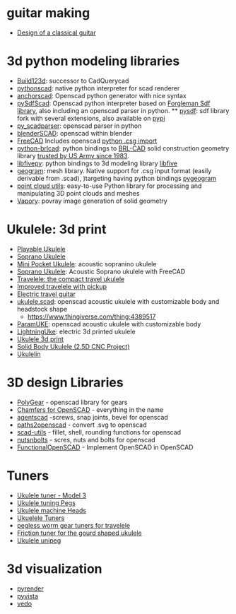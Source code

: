 # guitar making
* [Design of a classical guitar](https://designofaclassicalguitar.com/home)

# 3d python modeling libraries
* [Build123d](https://github.com/gumyr/build123d): successor to CadQuerycad
* [pythonscad](https://pythonscad.org/): native python interpreter for scad renderer
* [anchorscad](https://github.com/owebeeone/anchorscad): Openscad python generator with nice syntax
* [pySdfScad](https://github.com/traverseda/PySdfScad): Openscad python interpreter based on [Forgleman Sdf library](https://github.com/fogleman/sdf), also including an openscad parser in python.
** [pysdf](https://github.com/nobodyinperson/sdf): sdf library fork with several extensions, also available on [pypi](https://pypi.org/project/pysdf/)
* [py_scadparser](https://github.com/jeff-dh/py_scadparser): openscad parser in python
* [blenderSCAD](https://github.com/miguelitoelgrande/BlenderSCAD): openscad within blender
* [FreeCAD](https://www.freecad.org/) Includes openscad [python .csg import](https://github.com/FreeCAD/FreeCAD/blob/d365d66413fa2012e8ab10bf68173d8aa7f99e22/src/Mod/OpenSCAD/importCSG.py)
* [python-brlcad](https://github.com/kanzure/python-brlcad/tree/master): python bindings to [BRL-CAD](https://brlcad.org/) solid construction geometry library [trusted by US Army since 1983](https://en.wikipedia.org/wiki/BRL-CAD).
* [libfivepy](https://gitlab.com/rcmz/libfivepy): python bindings to 3d modeling library [libfive](https://libfive.com/)
* [geogram](https://github.com/BrunoLevy/geogram): mesh library. Native support for .csg input format (easily derivable from .scad), )targeting having python bindings [pygeogram](https://github.com/BrunoLevy/pygeogram)
* [point cloud utils](https://github.com/fwilliams/point-cloud-utils): easy-to-use Python library for processing and manipulating 3D point clouds and meshes
* [Vapory](https://github.com/Zulko/vapory): povray image generation of solid geometry

# Ukulele: 3d print
* [Playable Ukulele](https://www.thingiverse.com/thing:268090)
* [Soprano Ukulele](https://www.thingiverse.com/thing:6534108)
* [Mini Pocket Ukulele](https://www.thingiverse.com/thing:6746101): acoustic sopranino ukulele
* [Soprano Ukulele](https://www.thingiverse.com/thing:4810737/files): Acoustic Soprano ukulele with FreeCAD
* [Travelele: the compact travel ukulele](https://www.thingiverse.com/thing:2786864)
* [Improved travelele with pickup](https://www.thingiverse.com/thing:4631497)
* [Electric travel guitar](https://www.thingiverse.com/thing:5949881)
* [ukulele.scad](https://github.com/roadyyy/ukulele.scad): openscad acoustic ukulele with customizable body and headstock shape
    * https://www.thingiverse.com/thing:4389517
* [ParamUKE](https://github.com/berkbig/ParamUKE): openscad acoustic ukulele with customizable body
* [LightningUke](https://github.com/UkuleleDesign/LightningUke/tree/master): electric 3d printed ukulele
* [Ukulele 3d print](https://www.thingiverse.com/thing:3415529)
* [Solid Body Ukulele (2.5D CNC Project)](https://www.thingiverse.com/thing:1643756/files)
* [Ukulelin](https://www.thingiverse.com/thing:4639515)

# 3D design Libraries
* [PolyGear](https://github.com/dpellegr/PolyGear) - openscad library for gears
* [Chamfers for OpenSCAD](https://github.com/SebiTimeWaster/Chamfers-for-OpenSCAD) - everything in the name
* [agentscad](https://github.com/GillesBouissac/agentscad) -screws, snap joints, bevel for openscad
* [paths2openscad](https://github.com/GillesBouissac/inkscape-paths2openscad) - convert .svg to openscad
* [scad-utils](https://github.com/GillesBouissac/scad-utils) - fillet, shell, rounding functions for openscad
* [nutsnbolts](https://github.com/JohK/nutsnbolts) - scres, nuts and bolts for openscad
* [FunctionalOpenSCAD](https://github.com/thehans/FunctionalOpenSCAD) - Implement OpenSCAD in OpenSCAD

# Tuners
* [Ukulele tuner - Model 3](https://www.thingiverse.com/thing:6779545)
* [Ukulele tuning Pegs](https://www.thingiverse.com/thing:2861995)
* [Ukulele machine Heads](https://www.thingiverse.com/thing:3028305)
* [Ukuelele Tuners](https://www.thingiverse.com/thing:3028305)
* [pegless worm gear tuners for travelele](https://www.thingiverse.com/thing:6664561)
* [Friction tuner for the gourd shaped ukulele](https://www.thingiverse.com/thing:5423915/files)
* [Ukulele unipeg](https://www.thingiverse.com/thing:913501/files)

# 3d visualization
* [pyrender](https://pyrender.readthedocs.io/en/latest/examples/quickstart.html#minimal-example-for-3d-viewer)
* [pyvista](https://github.com/pyvista/pyvista)
* [vedo](https://github.com/marcomusy/vedo)
